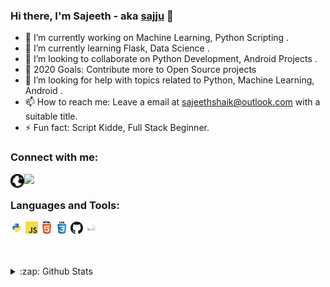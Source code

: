 ### Hi there, I'm Sajeeth - aka <a href="http://shaiksajeeth.me">sajju</a> 👋



<ul>
  <li>🔭 I’m currently working on Machine Learning, Python Scripting .</li>
 <li>🌱 I’m currently learning Flask, Data Science .</li>
 <li>👯 I’m looking to collaborate on Python Development, Android Projects .</li>
  <li>🥅 2020 Goals: Contribute more to Open Source projects</li>
 <li>🤔 I’m looking for help with topics related to Python, Machine Learning, Android .</li>
 <li>📫 How to reach me: Leave a email at <a href="mailto:sajeethshaik@outlook.com">sajeethshaik@outlook.com</a> with a suitable title.</li>
 <li>⚡ Fun fact: Script Kidde, Full Stack Beginner.</li>
  </ul>


### Connect with me:

[<img align="left"  width="22px" src="https://raw.githubusercontent.com/iconic/open-iconic/master/svg/globe.svg" />][website]

[<img align="left"  width="22px" src="https://cdn.jsdelivr.net/npm/simple-icons@v3/icons/linkedin.svg" />][linkedin]


<br />

### Languages and Tools:


<code><img height="20" src="https://raw.githubusercontent.com/github/explore/80688e429a7d4ef2fca1e82350fe8e3517d3494d/topics/python/python.png"></code>
<code><img height="20" src="https://raw.githubusercontent.com/github/explore/80688e429a7d4ef2fca1e82350fe8e3517d3494d/topics/javascript/javascript.png"></code>
<code><img height="20" src="https://raw.githubusercontent.com/github/explore/80688e429a7d4ef2fca1e82350fe8e3517d3494d/topics/html/html.png"></code>
<code><img height="20" src="https://raw.githubusercontent.com/github/explore/80688e429a7d4ef2fca1e82350fe8e3517d3494d/topics/css/css.png"></code>
 <code><img height="20" src="https://raw.githubusercontent.com/github/explore/78df643247d429f6cc873026c0622819ad797942/topics/github/github.png"></code>
 <code><img height="20" src="https://raw.githubusercontent.com/github/explore/80688e429a7d4ef2fca1e82350fe8e3517d3494d/topics/mysql/mysql.png"></code>
 

<br />
<br />





<details>
  <summary>:zap: Github Stats</summary>
  <img align="left" alt="Sajeeth's Github Stats" src="https://github-readme-stats.vercel.app/api?username=sajjushaik&show_icons=true&theme=radical" />

<br />
<br />

  <img align="center" src="https://github-readme-stats.vercel.app/api/top-langs/?username=sajjushaik&layout=compact&theme=radical" />




</details>




[website]: http://shaiksajeeth.me
[linkedin]: https://www.linkedin.com/in/shaik-sajeeth-51095b173/

